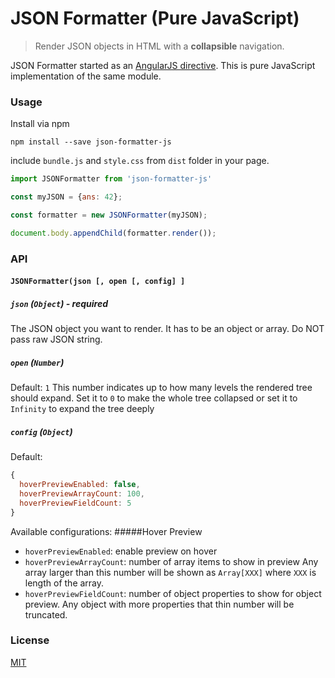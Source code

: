 # JSON Formatter (Pure JavaScript)

> Render JSON objects in HTML with a **collapsible** navigation.

JSON Formatter started as an [AngularJS directive](https://github.com/mohsen1/json-formatter). This is pure JavaScript implementation of the same module.


### Usage

Install via npm

```shell
npm install --save json-formatter-js
```
include `bundle.js` and `style.css` from `dist` folder in your page.
```js
import JSONFormatter from 'json-formatter-js'

const myJSON = {ans: 42};

const formatter = new JSONFormatter(myJSON);

document.body.appendChild(formatter.render());

```

### API

#### `JSONFormatter(json [, open [, config] ]`

##### `json` (`Object`) - **required**
The JSON object you want to render. It has to be an object or array. Do NOT pass raw JSON string.
##### `open` (`Number`)
Default: `1`
This number indicates up to how many levels the rendered tree should expand. Set it to `0` to make the whole tree collapsed or set it to `Infinity` to expand the tree deeply
##### `config` (`Object`)
Default:
```js
{
  hoverPreviewEnabled: false,
  hoverPreviewArrayCount: 100,
  hoverPreviewFieldCount: 5
}
```
Available configurations:
#####Hover Preview
* `hoverPreviewEnabled`:  enable preview on hover
* `hoverPreviewArrayCount`: number of array items to show in preview Any array larger than this number will be shown as `Array[XXX]` where `XXX` is length of the array.
* `hoverPreviewFieldCount`: number of object properties to show for object preview. Any object with more properties that thin number will be truncated.

### License
[MIT](./LICENSE)